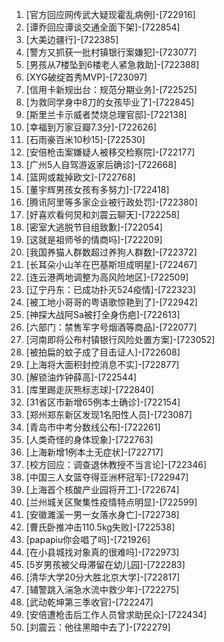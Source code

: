 
1. [官方回应网传武大疑现霍乱病例]-[722916]
1. [谭乔回应谭谈交通全面下架]-[722854]
1. [大美边疆行]-[722385]
1. [警方又抓获一批村镇银行案嫌犯]-[723077]
1. [男孩从7楼坠到6楼老人紧急救助]-[722388]
1. [XYG破绽首秀MVP]-[723097]
1. [信用卡新规出台：规范分期业务]-[722525]
1. [为救同学身中8刀的女孩毕业了]-[722845]
1. [斯里兰卡示威者焚烧总理官邸]-[722138]
1. [幸福到万家豆瓣7.3分]-[722626]
1. [石雨豪百米10秒15]-[722530]
1. [安倍枪击案嫌疑人被移交检察院]-[722177]
1. [广州5人自驾游返家后确诊]-[722668]
1. [篮网或裁掉欧文]-[722768]
1. [董宇辉男孩女孩有多努力]-[722418]
1. [腾讯阿里等多家企业被行政处罚]-[722380]
1. [好喜欢看何炅和刘震云聊天]-[722258]
1. [密室大逃脱节目组致歉]-[722054]
1. [这就是祖师爷的情商吗]-[722209]
1. [我国养猫人群数超过养狗人群数]-[722372]
1. [长耳朵小山羊在巴基斯坦成明星]-[722467]
1. [连云港两地调整为高风险地区]-[722509]
1. [辽宁丹东：已成功扑灭524疫情]-[722323]
1. [被工地小哥哥的粤语歌惊艳到了]-[722942]
1. [神探大战阿Sa被打全身伤疤]-[722613]
1. [六部门：禁售军字号烟酒等商品]-[722077]
1. [河南即将公布村镇银行风险处置方案]-[723052]
1. [被拍扁的蚊子成了目击证人]-[722608]
1. [上海将大面积封控消息不实]-[722877]
1. [解锁油炸钟薛高]-[722544]
1. [库里踢走灰熊标志球]-[722840]
1. [31省区市新增65例本土确诊]-[722154]
1. [郑州郑东新区发现1名阳性人员]-[723087]
1. [青岛市中考分数线公布]-[722261]
1. [人类奇怪的身体现象]-[722763]
1. [上海新增1例本土无症状]-[722717]
1. [校方回应：调查退休教授不当言论]-[722346]
1. [中国三人女篮夺得亚洲杯冠军]-[722947]
1. [上海首个核酸产业园将开工]-[722674]
1. [兰州城关区聚集性疫情特点明显]-[722599]
1. [安徽濉溪一男一女落水身亡]-[722738]
1. [曹氏卧推冲击110.5kg失败]-[722538]
1. [papapiu你会唱了吗]-[721926]
1. [在小县城找对象真的很难吗]-[722973]
1. [5岁男孩被父母滞留在幼儿园]-[722283]
1. [清华大学20分大胜北京大学]-[722817]
1. [辅警跳入湍急水流中救少年]-[722275]
1. [武动乾坤第三季收官]-[722247]
1. [安倍遭枪击后工作人员曾求助民众]-[722434]
1. [刘震云：他往黑暗中去了]-[722279]